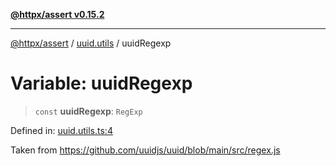 [**@httpx/assert v0.15.2**](../../README.md)

***

[@httpx/assert](../../README.md) / [uuid.utils](../README.md) / uuidRegexp

# Variable: uuidRegexp

> `const` **uuidRegexp**: `RegExp`

Defined in: [uuid.utils.ts:4](https://github.com/belgattitude/httpx/blob/68e7ebef40f7182365676b3a21f99e398b93dd78/packages/assert/src/uuid.utils.ts#L4)

Taken from https://github.com/uuidjs/uuid/blob/main/src/regex.js
